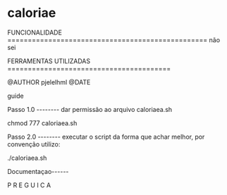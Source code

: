 # caloriae

FUNCIONALIDADE =================================================
 não sei

FERRAMENTAS UTILIZADAS ========================================

@AUTHOR pjelelhml
@DATE 

guide

Passo 1.0 --------
dar permissão ao arquivo caloriaea.sh

chmod 777 caloriaea.sh

Passo 2.0 --------
executar o script da forma que achar melhor, por convenção utilizo:

./caloriaea.sh

Documentaçao------

P R E G U I C A

